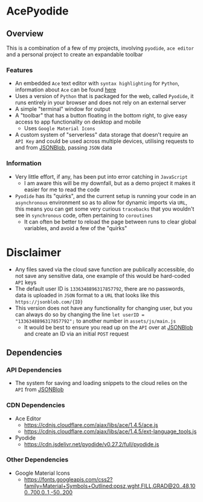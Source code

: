 # AcePyodide

## Overview
This is a combination of a few of my projects, involving `pyodide`, `ace editor` and a personal project to create an expandable toolbar

### Features
- An embedded `Ace` text editor with `syntax highlighting` for `Python`, information about `Ace` can be found [here](https://ace.c9.io/)
- Uses a version of `Python` that is packaged for the web, called `Pyodide`, it runs entirely in your browser and does not rely on an external server
- A simple "terminal" window for output
- A "toolbar" that has a button floating in the bottom right, to give easy access to app functionality on desktop and mobile
  - Uses `Google Material Icons`
- A custom system of "serverless" data storage that doesn't require an `API Key` and could be used across multiple devices, utilising requests to and from [JSONBlob](https://jsonblob.com/), passing `JSON` data

### Information
- Very little effort, if any, has been put into error catching in `JavaScript`
  - I am aware this will be my downfall, but as a demo project it makes it easier for me to read the code
- `Pyodide` has its "quirks", and the current setup is running your code in an `asynchronous` environment so as to allow for dynamic imports via `URL`, this means you can get some very curious `tracebacks` that you wouldn't see in `synchronous` code, often pertaining to `coroutines`
  - It can often be better to reload the page between runs to clear global variables, and avoid a few of the "quirks"

# Disclaimer
- Any files saved via the cloud save function are publically accessible, do not save any sensitive data, one example of this would be hard-coded `API` keys
- The default user ID is `1336348896317857792`, there are no passwords, data is uploaded in `JSON` format to a `URL` that looks like this `https://jsonblob.com/{ID}`
- This version does not have any functionality for changing user, but you can always do so by changing the line `let userID = "1336348896317857792";` to another number in `assets/js/main.js`
  - It would be best to ensure you read up on the `API` over at [JSONBlob](https://jsonblob.com/) and create an ID via an initial `POST` request


## Dependencies

### API Dependencies
- The system for saving and loading snippets to the cloud relies on the `API` from [JSONBlob](https://jsonblob.com/)

### CDN Dependencies
- Ace Editor
  - https://cdnjs.cloudflare.com/ajax/libs/ace/1.4.5/ace.js
  - https://cdnjs.cloudflare.com/ajax/libs/ace/1.4.5/ext-language_tools.js
- Pyodide
  - https://cdn.jsdelivr.net/pyodide/v0.27.2/full/pyodide.js

### Other Dependencies
- Google Material Icons
  - https://fonts.googleapis.com/css2?family=Material+Symbols+Outlined:opsz,wght,FILL,GRAD@20..48,100..700,0..1,-50..200